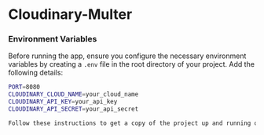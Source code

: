 # Cloudinary-Multer


### Environment Variables

Before running the app, ensure you configure the necessary environment variables by creating a `.env` file in the root directory of your project. Add the following details:

```bash
PORT=8080
CLOUDINARY_CLOUD_NAME=your_cloud_name
CLOUDINARY_API_KEY=your_api_key
CLOUDINARY_API_SECRET=your_api_secret

Follow these instructions to get a copy of the project up and running on your local machine for development and testing purposes.
